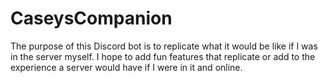 # CaseysCompanion
The purpose of this Discord bot is to replicate what it would be like if I was in the server myself. I hope to add fun features that replicate or add
to the experience a server would have if I were in it and online.
